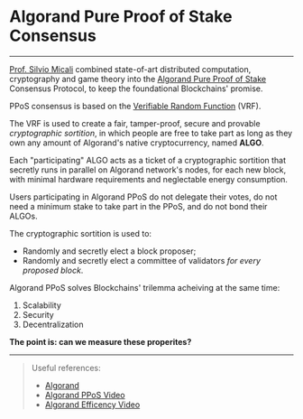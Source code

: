 # Algorand Pure Proof of Stake Consensus

---

[Prof. Silvio Micali](https://it.wikipedia.org/wiki/Silvio_Micali)
combined state-of-art distributed computation, cryptography and game theory
into the [Algorand Pure Proof of Stake](https://developer.algorand.org/docs/algorand_consensus/)
Consensus Protocol, to keep the foundational Blockchains' promise.

PPoS consensus is based on the [Verifiable Random Function](https://developer.algorand.org/docs/algorand_consensus/#verifiable-random-function)
(VRF).

The VRF is used to create a fair, tamper-proof, secure and provable
_cryptographic sortition_, in which people are free to take part as long as
they own any amount of Algorand's native cryptocurrency, named **ALGO**.

Each "participating" ALGO acts as a ticket of a cryptographic sortition
that secretly runs in parallel on Algorand network's nodes, for each new block,
with minimal hardware requirements and neglectable energy consumption.

Users participating in Algorand PPoS do not delegate their votes, do not
need a minimum stake to take part in the PPoS, and do not bond their ALGOs.

The cryptographic sortition is used to:

- Randomly and secretly elect a block proposer;
- Randomly and secretly elect a committee of validators _for every proposed block_.

Algorand PPoS solves Blockchains' trilemma acheiving at the same time:

1. Scalability
1. Security
1. Decentralization

**The point is: can we measure these properites?**

---

> Useful references:
>
> - [Algorand](https://arxiv.org/abs/1607.01341)
> - [Algorand PPoS Video](https://www.youtube.com/watch?v=u0ExeqpKJd0)
> - [Algorand Efficency Video](https://www.youtube.com/watch?v=e8s8Ui8vDaY)
